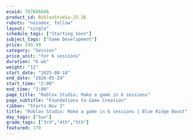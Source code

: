 ```yaml
---
ecwid: 767686686
product_id: RobloxStudio-25-26
robots: "noindex, follow"
layout: "single"
schedule_tags: ["Starting Soon"]
subject_tags: ["Game Development"]
price: 249.99
category: "Session"
price_unit: "for 6 sessions"
duration: "6 wk"
weight: "12"
start_date: "2025-08-18"
end_date: "2026-05-24"
start_time: "2:00"
end_time: "3:00"
page_title: "Roblox Studio: Make a game in 6 sessions"
page_subtitle: "Foundations to Game Creation"
ribbon: "Starts Nov 2"
title: "Roblox Studio: Make a game in 6 sessions | Blue Ridge Boost"
day_tags: ["Sun"]
grade_tags: ["3rd","4th","5th"]
featured: 170
---
```

